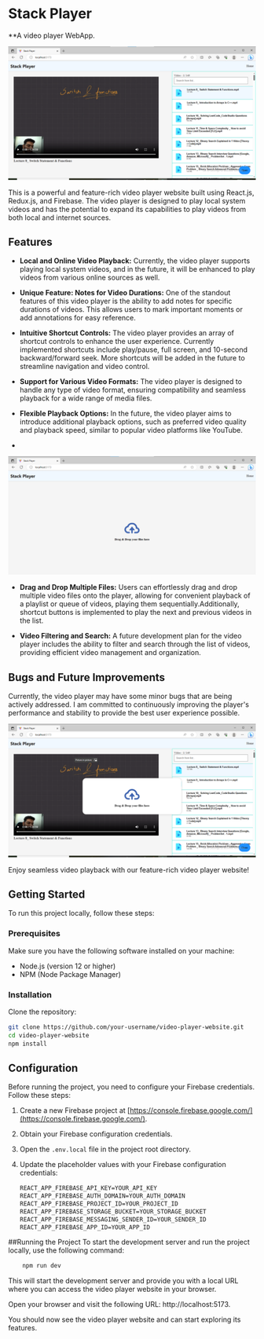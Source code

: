 # Stack Player
**A video player WebApp.

![Video Player Website](video-player2.png)

This is a powerful and feature-rich video player website built using React.js, Redux.js, and Firebase. The video player is designed to play local system videos and has the potential to expand its capabilities to play videos from both local and internet sources.

## Features

- **Local and Online Video Playback:** Currently, the video player supports playing local system videos, and in the future, it will be enhanced to play videos from various online sources as well.

- **Unique Feature: Notes for Video Durations:** One of the standout features of this video player is the ability to add notes for specific durations of videos. This allows users to mark important moments or add annotations for easy reference.

- **Intuitive Shortcut Controls:** The video player provides an array of shortcut controls to enhance the user experience. Currently implemented shortcuts include play/pause, full screen, and 10-second backward/forward seek. More shortcuts will be added in the future to streamline navigation and video control.

- **Support for Various Video Formats:** The video player is designed to handle any type of video format, ensuring compatibility and seamless playback for a wide range of media files.

- **Flexible Playback Options:** In the future, the video player aims to introduce additional playback options, such as preferred video quality and playback speed, similar to popular video platforms like YouTube.
- 
![Video Player Website](video-player1.png)

- **Drag and Drop Multiple Files:** Users can effortlessly drag and drop multiple video files onto the player, allowing for convenient playback of a playlist or queue of videos, playing them sequentially.Additionally, shortcut buttons is  implemented to play the next and previous videos in the list.

- **Video Filtering and Search:** A future development plan for the video player includes the ability to filter and search through the list of videos, providing efficient video management and organization. 


## Bugs and Future Improvements

Currently, the video player may have some minor bugs that are being actively addressed. I am committed to continuously improving the player's performance and stability to provide the best user experience possible.

![Video Player Website](video-player3.png)

Enjoy seamless video playback with our feature-rich video player website!




## Getting Started

To run this project locally, follow these steps:

### Prerequisites

Make sure you have the following software installed on your machine:

- Node.js (version 12 or higher)
- NPM (Node Package Manager)

### Installation

Clone the repository:
```bash
git clone https://github.com/your-username/video-player-website.git
cd video-player-website
npm install
```



## Configuration

Before running the project, you need to configure your Firebase credentials. Follow these steps:

1. Create a new Firebase project at [https://console.firebase.google.com/](https://console.firebase.google.com/).

2. Obtain your Firebase configuration credentials.

3. Open the `.env.local` file in the project root directory.

4. Update the placeholder values with your Firebase configuration credentials:

   ```env
   REACT_APP_FIREBASE_API_KEY=YOUR_API_KEY
   REACT_APP_FIREBASE_AUTH_DOMAIN=YOUR_AUTH_DOMAIN
   REACT_APP_FIREBASE_PROJECT_ID=YOUR_PROJECT_ID
   REACT_APP_FIREBASE_STORAGE_BUCKET=YOUR_STORAGE_BUCKET
   REACT_APP_FIREBASE_MESSAGING_SENDER_ID=YOUR_SENDER_ID
   REACT_APP_FIREBASE_APP_ID=YOUR_APP_ID
    ```
##Running the Project
To start the development server and run the project locally, use the following command:

```bash
    npm run dev
```

This will start the development server and provide you with a local URL where you can access the video player website in your browser.

Open your browser and visit the following URL: http://localhost:5173.

You should now see the video player website and can start exploring its features.


